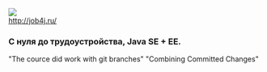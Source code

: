 <a href="http://job4j.ru"> <img src="https://job4j.ru/img/logomini.png"></a>  
<http://job4j.ru/>
### С нуля до трудоустройства, Java SE + EE.  
"The cource did work with git branches"
"Combining Committed Changes"